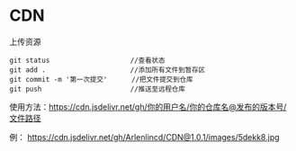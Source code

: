 # CDN

上传资源

```
git status                    //查看状态
git add .                     //添加所有文件到暂存区
git commit -m '第一次提交'      //把文件提交到仓库
git push                      //推送至远程仓库
```

使用方法：https://cdn.jsdelivr.net/gh/你的用户名/你的仓库名@发布的版本号/文件路径

例： https://cdn.jsdelivr.net/gh/Arlenlincd/CDN@1.0.1/images/5dekk8.jpg

